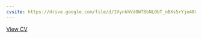 ```yaml
---
cvsite: https://drive.google.com/file/d/1VynkhVd0WT8bNLObT_nBXs5rYje48GZo/view?usp=sharing
---
```


<a href="{{page.cvsite}}">View CV</a>
